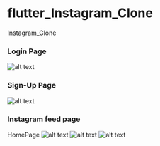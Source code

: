 # flutter_Instagram_Clone
Instagram_Clone

### Login Page
![alt text](https://github.com/Aayush-Basnet/flutter_Instagram_Clone/blob/903cde3cd56786b551a80c142144b643fb5678e5/Screenshots/Instagram_login_page.png)

### Sign-Up Page
![alt text](https://github.com/Aayush-Basnet/flutter_Instagram_Clone/blob/903cde3cd56786b551a80c142144b643fb5678e5/Screenshots/Instagram_signup_page.png)

### Instagram feed page
HomePage
![alt text](https://github.com/Aayush-Basnet/flutter_Instagram_Clone/blob/ab99d21dd82527a5d3417148f497b6250db914cd/Screenshots/Instagram_feed_page_1.png)
![alt text](https://github.com/Aayush-Basnet/flutter_Instagram_Clone/blob/ab99d21dd82527a5d3417148f497b6250db914cd/Screenshots/Instagram_feed_page_2.png)
![alt text](https://github.com/Aayush-Basnet/flutter_Instagram_Clone/blob/ab99d21dd82527a5d3417148f497b6250db914cd/Screenshots/Instagram_feed_page_3.png)
